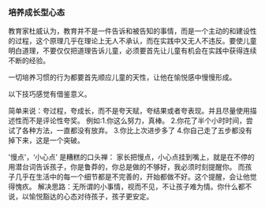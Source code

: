 ### 培养成长型心态


 教育家杜威认为，教育并不是一件告诉和被告知的事情，而是一个主动的和建设性的过程，这个原理几乎在理论上无人不承认，而在实践中又无人不违反。要使儿童明白道理，不要仅仅把道理告诉儿童，必须要首先让儿童有机会在实践中获得连续不断的经验。

一切培养习惯的行为都要首先顺应儿童的天性，让他在愉悦感中慢慢形成。

 以下技巧感觉有借鉴意义。

简单来说：夸过程，夸成长，而不是夸天赋，夸结果或者夸表现。并且尽量使用描述性而不是评论性夸奖。
例如:1.你这么努力，真棒。
2.你花了半个小时时间，尝试了各种方法，一直都没有放弃。
3.你比上次进步多了
4.你自己走了五步都没有掉下来，这是一个突破。

'慢点'，‘小心点’ 是糟糕的口头禅：
家长把慢点，小心点挂到嘴上，就是在不停的用潜台词告诉孩子，你是鲁莽的，你总是做的不够好，我必须时刻提醒你。
而孩子几乎在生活中的每一个细节都是不完善的，开始都做不好。这个提醒，会让他觉得愧疚。
解决思路：无所谓的小事情，视而不见，不让孩子难为情。你什么都不说，以愉悦豁达的心态对待孩子，孩子更安定。
